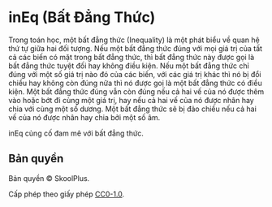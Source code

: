 # inEq (Bất Đẳng Thức)

Trong toán học, một bất đẳng thức (Inequality) là một phát biểu về quan hệ thứ tự giữa hai đối tượng.
Nếu một bất đẳng thức đúng với mọi giá trị của tất cả các biến có mặt trong bất đẳng thức, thì bất đẳng thức này được gọi là bất đẳng thức tuyệt đối hay không điều kiện. Nếu một bất đẳng thức chỉ đúng với một số giá trị nào đó của các biến, với các giá trị khác thì nó bị đổi chiều hay không còn đúng nữa thì nó được goị là một bất đẳng thức có điều kiện. Một bất đẳng thức đúng vẫn còn đúng nếu cả hai vế của nó được thêm vào hoặc bớt đi cùng một giá trị, hay nếu cả hai vế của nó được nhân hay chia với cùng một số dương. Một bất đẳng thức sẽ bị đảo chiều nếu cả hai vế của nó được nhân hay chia bởi một số âm.

inEq củng cố đam mê với bất đẳng thức.

## Bản quyền
Bản quyền &copy; SkoolPlus.

Cấp phép theo giấy phép [CC0-1.0](LICENSE).
